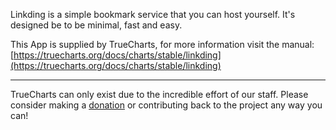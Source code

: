 Linkding is a simple bookmark service that you can host yourself. It's designed be to be minimal, fast and easy.

This App is supplied by TrueCharts, for more information visit the manual: [https://truecharts.org/docs/charts/stable/linkding](https://truecharts.org/docs/charts/stable/linkding)

---

TrueCharts can only exist due to the incredible effort of our staff.
Please consider making a [donation](https://truecharts.org/docs/about/sponsor) or contributing back to the project any way you can!
